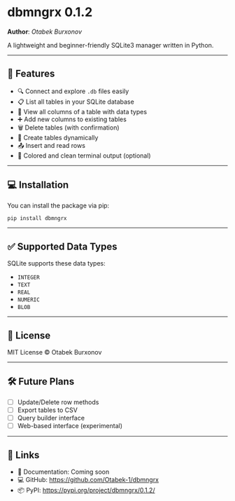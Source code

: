 # dbmngrx 0.1.2

**Author**: *Otabek Burxonov*

A lightweight and beginner-friendly SQLite3 manager written in Python.

---

## 🚀 Features

- 🔍 Connect and explore `.db` files easily  
- 📋 List all tables in your SQLite database  
- 📑 View all columns of a table with data types  
- ➕ Add new columns to existing tables  
- 🗑 Delete tables (with confirmation)  
- 📁 Create tables dynamically  
- 📤 Insert and read rows  
- 🎨 Colored and clean terminal output (optional)

---

## 💻 Installation

You can install the package via pip:

```bash
pip install dbmngrx
```
---

## ✅ Supported Data Types

SQLite supports these data types:

- `INTEGER`
- `TEXT`
- `REAL`
- `NUMERIC`
- `BLOB`

---

## 📄 License

MIT License © Otabek Burxonov

---

## 🛠 Future Plans

- [ ] Update/Delete row methods  
- [ ] Export tables to CSV  
- [ ] Query builder interface  
- [ ] Web-based interface (experimental)

---

## 🔗 Links

- 📘 Documentation: Coming soon 
- 💻 GitHub: https://github.com/Otabek-1/dbmngrx
- 📦 PyPI: https://pypi.org/project/dbmngrx/0.1.2/